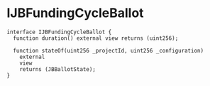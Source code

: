 # IJBFundingCycleBallot

```solidity
interface IJBFundingCycleBallot {
  function duration() external view returns (uint256);

  function stateOf(uint256 _projectId, uint256 _configuration)
    external
    view
    returns (JBBallotState);
}
```
